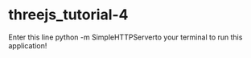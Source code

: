 # threejs_tutorial-4

Enter this line python -m SimpleHTTPServerto your terminal to run this application!
